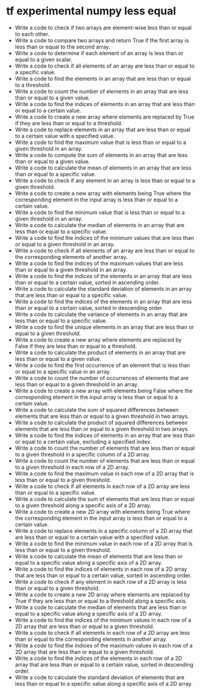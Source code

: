 # tf experimental numpy less equal

- Write a code to check if two arrays are element-wise less than or equal to each other.
- Write a code to compare two arrays and return True if the first array is less than or equal to the second array.
- Write a code to determine if each element of an array is less than or equal to a given scalar.
- Write a code to check if all elements of an array are less than or equal to a specific value.
- Write a code to find the elements in an array that are less than or equal to a threshold.
- Write a code to count the number of elements in an array that are less than or equal to a given value.
- Write a code to find the indices of elements in an array that are less than or equal to a certain value.
- Write a code to create a new array where elements are replaced by True if they are less than or equal to a threshold.
- Write a code to replace elements in an array that are less than or equal to a certain value with a specified value.
- Write a code to find the maximum value that is less than or equal to a given threshold in an array.
- Write a code to compute the sum of elements in an array that are less than or equal to a given value.
- Write a code to calculate the mean of elements in an array that are less than or equal to a specific value.
- Write a code to check if any element in an array is less than or equal to a given threshold.
- Write a code to create a new array with elements being True where the corresponding element in the input array is less than or equal to a certain value.
- Write a code to find the minimum value that is less than or equal to a given threshold in an array.
- Write a code to calculate the median of elements in an array that are less than or equal to a specific value.
- Write a code to find the indices of the minimum values that are less than or equal to a given threshold in an array.
- Write a code to check if all elements of an array are less than or equal to the corresponding elements of another array.
- Write a code to find the indices of the maximum values that are less than or equal to a given threshold in an array.
- Write a code to find the indices of the elements in an array that are less than or equal to a certain value, sorted in ascending order.
- Write a code to calculate the standard deviation of elements in an array that are less than or equal to a specific value.
- Write a code to find the indices of the elements in an array that are less than or equal to a certain value, sorted in descending order.
- Write a code to calculate the variance of elements in an array that are less than or equal to a specific value.
- Write a code to find the unique elements in an array that are less than or equal to a given threshold.
- Write a code to create a new array where elements are replaced by False if they are less than or equal to a threshold.
- Write a code to calculate the product of elements in an array that are less than or equal to a given value.
- Write a code to find the first occurrence of an element that is less than or equal to a specific value in an array.
- Write a code to count the number of occurrences of elements that are less than or equal to a given threshold in an array.
- Write a code to create a new array with elements being False where the corresponding element in the input array is less than or equal to a certain value.
- Write a code to calculate the sum of squared differences between elements that are less than or equal to a given threshold in two arrays.
- Write a code to calculate the product of squared differences between elements that are less than or equal to a given threshold in two arrays.
- Write a code to find the indices of elements in an array that are less than or equal to a certain value, excluding a specified index.
- Write a code to count the number of elements that are less than or equal to a given threshold in a specific column of a 2D array.
- Write a code to count the number of elements that are less than or equal to a given threshold in each row of a 2D array.
- Write a code to find the maximum value in each row of a 2D array that is less than or equal to a given threshold.
- Write a code to check if all elements in each row of a 2D array are less than or equal to a specific value.
- Write a code to calculate the sum of elements that are less than or equal to a given threshold along a specific axis of a 2D array.
- Write a code to create a new 2D array with elements being True where the corresponding element in the input array is less than or equal to a certain value.
- Write a code to replace elements in a specific column of a 2D array that are less than or equal to a certain value with a specified value.
- Write a code to find the minimum value in each row of a 2D array that is less than or equal to a given threshold.
- Write a code to calculate the mean of elements that are less than or equal to a specific value along a specific axis of a 2D array.
- Write a code to find the indices of elements in each row of a 2D array that are less than or equal to a certain value, sorted in ascending order.
- Write a code to check if any element in each row of a 2D array is less than or equal to a given threshold.
- Write a code to create a new 2D array where elements are replaced by True if they are less than or equal to a threshold along a specific axis.
- Write a code to calculate the median of elements that are less than or equal to a specific value along a specific axis of a 2D array.
- Write a code to find the indices of the minimum values in each row of a 2D array that are less than or equal to a given threshold.
- Write a code to check if all elements in each row of a 2D array are less than or equal to the corresponding elements in another array.
- Write a code to find the indices of the maximum values in each row of a 2D array that are less than or equal to a given threshold.
- Write a code to find the indices of the elements in each row of a 2D array that are less than or equal to a certain value, sorted in descending order.
- Write a code to calculate the standard deviation of elements that are less than or equal to a specific value along a specific axis of a 2D array.